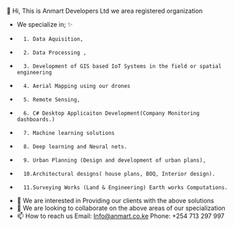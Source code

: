 👋 Hi, This is Anmart Developers Ltd we area registered organization 
- We specialize in; ✨
-       1. Data Aquisition, 
-       2. Data Processing ,
-       3. Development of GIS based IoT Systems in the field or spatial engineering 
-       4. Aerial Mapping using our drones
-       5. Remote Sensing, 
-       6. C# Desktop Applicaiton Development(Company Monitoring dashboards.)
-       7. Machine learning solutions
-       8. Deep learning and Neural nets.
-       9. Urban Planning (Design and development of urban plans),
-       10.Architectural designs( house plans, BOQ, Interior design).
-       11.Surveying Works (Land & Engineering) Earth works Computations.
- 👀 We are interested in Providing our clients with the above solutions
- 💞️ We are looking to collaborate on the above areas of our specialization
- 📫 How to reach us  Email: Info@anmart.co.ke Phone: +254 713 297 997

